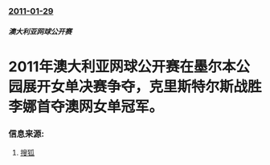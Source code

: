 ### [2011-01-29](/zh/news/2011/01/29/index.md)

##### 澳大利亚网球公开赛
# 2011年澳大利亚网球公开赛在墨尔本公园展开女单决赛争夺，克里斯特尔斯战胜李娜首夺澳网女单冠军。




### 信息来源:

1. [搜狐](http://sports.sohu.com/20110129/n279151898.shtml)
